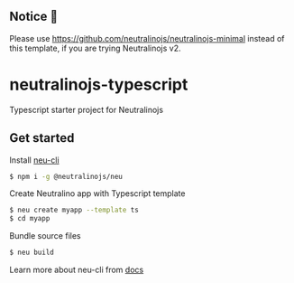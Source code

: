 ## Notice 🔔

Please use https://github.com/neutralinojs/neutralinojs-minimal instead of this template, if you are trying Neutralinojs v2.

# neutralinojs-typescript

Typescript starter project for Neutralinojs

## Get started

Install [neu-cli](https://neutralino.js.org/docs/#/tools/cli)

```bash
$ npm i -g @neutralinojs/neu
```

Create Neutralino app with Typescript template

```bash
$ neu create myapp --template ts
$ cd myapp
```

Bundle source files

```bash
$ neu build
```

Learn more about neu-cli from [docs](https://neutralino.js.org/docs/#/tools/cli)
